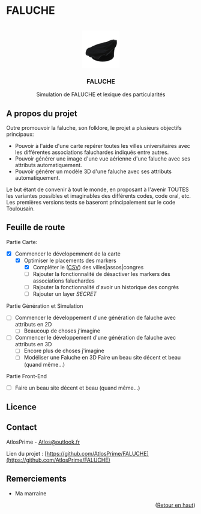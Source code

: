 # FALUCHE

<br/>
<div align="center">
  <a href="https://github.com/AtlosPrime/FALUCHE/faluche-stadium.png">
    <img src="faluche-stadium.png" alt="Logo" width="100" height="100">
  </a>
<h3 align="center">FALUCHE</h3>
  <p align="center">
    Simulation de FALUCHE et lexique des particularités
</div>

## A propos du projet

Outre promouvoir la faluche, son folklore, le projet a plusieurs objectifs principaux:

- Pouvoir à l'aide d'une carte repérer toutes les villes universitaires avec les différentes associations faluchardes indiqués entre autres.
- Pouvoir générer une image d'une vue aérienne d'une faluche avec ses attributs automatiquement.
- Pouvoir générer un modèle 3D d'une faluche avec ses attributs automatiquement.

Le but étant de convenir à tout le monde, en proposant à l'avenir TOUTES les variantes possibles et imaginables des différents codes, code oral, etc. Les premières versions tests se baseront principalement sur le code Toulousain.

## Feuille de route
Partie Carte:
- [X] Commencer le dévelopemment de la carte
	- [X] Optimiser le placements des markers 
		- [X] Compléter le ([CSV](https://github.com/AtlosPrime/FALUCHE/blob/main/data.csv)) des villes|assos|congres
		- [ ] Rajouter la fonctionnalité de désactiver les markers des associations faluchardes
		- [ ] Rajouter la fonctionnalité d'avoir un historique des congrès
		- [ ] Rajouter un layer *SECRET*

Partie Génération et Simulation

- [ ] Commencer le développement d'une génération de faluche avec attributs en 2D
	- [ ] Beaucoup de choses j'imagine 	
- [ ] Commencer le développement d'une génération de faluche avec attributs en 3D
	- [ ] Encore plus de choses j'imagine
	- [ ] Modéliser une Faluche en 3D  Faire un beau site décent et beau (quand même...)

Partie Front-End

- [ ] Faire un beau site décent et beau (quand même...)

## Licence

## Contact
AtlosPrime - Atlos@outlook.fr

Lien du projet : [https://github.com/AtlosPrime/FALUCHE](https://github.com/AtlosPrime/FALUCHE)

## Remerciements

* Ma marraine

<p align="right">(<a href="#readme-top">Retour en haut</a>)</p>
